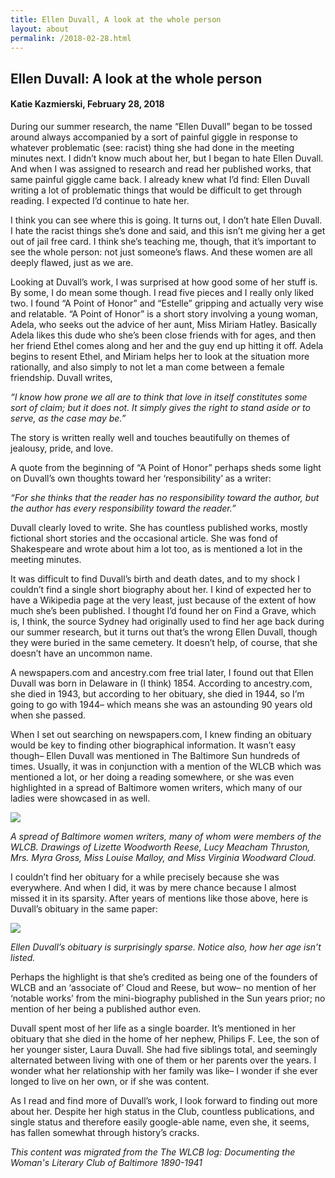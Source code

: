 ```yaml
---
title: Ellen Duvall, A look at the whole person
layout: about
permalink: /2018-02-28.html
---
```

## Ellen Duvall: A look at the whole person
#### Katie Kazmierski, February 28, 2018

During our summer research, the name “Ellen Duvall” began to be tossed around always accompanied by a sort of painful giggle in response to whatever problematic (see: racist) thing she had done in the meeting minutes next. I didn’t know much about her, but I began to hate Ellen Duvall. And when I was assigned to research and read her published works, that same painful giggle came back. I already knew what I’d find: Ellen Duvall writing a lot of problematic things that would be difficult to get through reading. I expected I’d continue to hate her.

I think you can see where this is going. It turns out, I don’t hate Ellen Duvall. I hate the racist things she’s done and said, and this isn’t me giving her a get out of jail free card. I think she’s teaching me, though, that it’s important to see the whole person: not just someone’s flaws. And these women are all deeply flawed, just as we are.

Looking at Duvall’s work, I was surprised at how good some of her stuff is. By some, I do mean some though. I read five pieces and I really only liked two. I found “A Point of Honor” and “Estelle” gripping and actually very wise and relatable. “A Point of Honor” is a short story involving a young woman, Adela, who seeks out the advice of her aunt, Miss Miriam Hatley. Basically Adela likes this dude who she’s been close friends with for ages, and then her friend Ethel comes along and her and the guy end up hitting it off. Adela begins to resent Ethel, and Miriam helps her to look at the situation more rationally, and also simply to not let a man come between a female friendship. Duvall writes,

*“I know how prone we all are to think that love in itself constitutes some sort of claim; but it does not. It simply gives the right to stand aside or to serve, as the case may be.”*

The story is written really well and touches beautifully on themes of jealousy, pride, and love.

A quote from the beginning of “A Point of Honor” perhaps sheds some light on Duvall’s own thoughts toward her ‘responsibility’ as a writer:  

*“For she thinks that the reader has no responsibility toward the author, but the author has every responsibility toward the reader.”*

Duvall clearly loved to write. She has countless published works, mostly fictional short stories and the occasional article. She was fond of Shakespeare and wrote about him a lot too, as is mentioned a lot in the meeting minutes.

It was difficult to find Duvall’s birth and death dates, and to my shock I couldn’t find a single short biography about her. I kind of expected her to have a Wikipedia page at the very least, just because of the extent of how much she’s been published. I thought I’d found her on Find a Grave, which is, I think, the source Sydney had originally used to find her age back during our summer research, but it turns out that’s the wrong Ellen Duvall, though they were buried in the same cemetery. It doesn’t help, of course, that she doesn’t have an uncommon name.

A newspapers.com and ancestry.com free trial later, I found out that Ellen Duvall was born in Delaware in (I think) 1854. According to ancestry.com, she died in 1943, but according to her obituary, she died in 1944, so I’m going to go with 1944– which means she was an astounding 90 years old when she passed. 

When I set out searching on newspapers.com, I knew finding an obituary would be key to finding other biographical information. It wasn’t easy though– Ellen Duvall was mentioned in The Baltimore Sun hundreds of times. Usually, it was in conjunction with a mention of the WLCB which was mentioned a lot, or her doing a reading somewhere, or she was even highlighted in a spread of Baltimore women writers, which many of our ladies were showcased in as well.

<img src="https://elizajames.github.io/WLCB_draft/assets/img/conspicuous-women.jpg">

*A spread of Baltimore women writers, many of whom were members of the WLCB. Drawings of Lizette Woodworth Reese, Lucy Meacham Thruston, Mrs. Myra Gross, Miss Louise Malloy, and Miss Virginia Woodward Cloud.*

I couldn’t find her obituary for a while precisely because she was everywhere. And when I did, it was by mere chance because I almost missed it in its sparsity. After years of mentions like those above, here is Duvall’s obituary in the same paper:

<img src="https://elizajames.github.io/WLCB_draft/assets/img/duvall-obit.jpg">

*Ellen Duvall’s obituary is surprisingly sparse. Notice also, how her age isn’t listed.*

Perhaps the highlight is that she’s credited as being one of the founders of WLCB and an ‘associate of’ Cloud and Reese, but wow– no mention of her ‘notable works’ from the mini-biography published in the Sun years prior; no mention of her being a published author even.

Duvall spent most of her life as a single boarder. It’s mentioned in her obituary that she died in the home of her nephew, Philips F. Lee, the son of her younger sister, Laura Duvall. She had five siblings total, and seemingly alternated between living with one of them or her parents over the years. I wonder what her relationship with her family was like– I wonder if she ever longed to live on her own, or if she was content.

As I read and find more of Duvall’s work, I look forward to finding out more about her. Despite her high status in the Club, countless publications, and single status and therefore easily google-able name, even she, it seems, has fallen somewhat through history’s cracks.

*This content was migrated from the The WLCB log: Documenting the Woman's Literary Club of Baltimore 1890-1941*